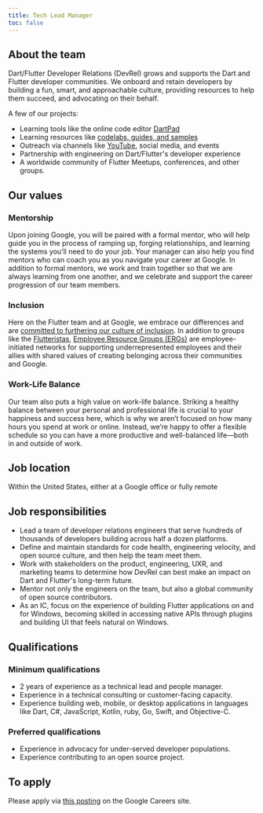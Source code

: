```yaml
---
title: Tech Lead Manager
toc: false
---
```


## About the team

Dart/Flutter Developer Relations (DevRel) grows and supports the Dart and Flutter
developer communities. We onboard and retain developers by building a fun,
smart, and approachable culture, providing resources to help them succeed,
and advocating on their behalf.

A few of our projects:

* Learning tools like the online code editor [DartPad](https://dartpad.dev)
* Learning resources like [codelabs, guides, and samples](https://docs.flutter.dev)
* Outreach via channels like [YouTube](https://youtube.com/@flutterdev), social
  media, and events
* Partnership with engineering on Dart/Flutter's developer experience
* A worldwide community of Flutter Meetups, conferences, and other groups.

## Our values

### Mentorship

Upon joining Google, you will be paired with a formal mentor,
who will help guide you in the process of ramping up, forging relationships,
and learning the systems you’ll need to do your job.
Your manager can also help you find mentors who can coach you
as you navigate your career at Google. In addition to formal mentors,
we work and train together so that we are always learning from one another,
and we celebrate and support the career progression of our team members.

### Inclusion

Here on the Flutter team and at Google, we embrace our differences
and are [committed to furthering our culture of inclusion](https://flutter.dev/culture).
In addition to groups like the [Flutteristas](https://flutteristas.org/),
[Employee Resource Groups (ERGs)](https://diversity.google/commitments/)
are employee-initiated networks for supporting underrepresented employees
and their allies with shared values of creating belonging across their
communities and Google.

### Work-Life Balance

Our team also puts a high value on work-life balance.
Striking a healthy balance between your personal and professional life
is crucial to your happiness and success here, which is why we aren’t focused
on how many hours you spend at work or online. Instead,
we’re happy to offer a flexible schedule so you can have a more productive and
well-balanced life—both in and outside of work.

## Job location

Within the United States, either at a Google office or fully remote

## Job responsibilities

* Lead a team of developer relations engineers that serve hundreds of thousands
  of developers building across half a dozen platforms.
* Define and maintain standards for code health, engineering velocity, and open
  source culture, and then help the team meet them.
* Work with stakeholders on the product, engineering, UXR, and marketing teams
  to determine how DevRel can best make an impact on Dart and Flutter's
  long-term future.
* Mentor not only the engineers on the team, but also a global community of
  open source contributors.
* As an IC, focus on the experience of building Flutter applications on and for
  Windows, becoming skilled in accessing native APIs through plugins and
  building UI that feels natural on Windows.

## Qualifications

### Minimum qualifications

* 2 years of experience as a technical lead and people manager.
* Experience in a technical consulting or customer-facing capacity.
* Experience building web, mobile, or desktop applications in languages like
  Dart, C#, JavaScript, Kotlin, ruby, Go, Swift, and Objective-C.

### Preferred qualifications

* Experience in advocacy for under-served developer populations.
* Experience contributing to an open source project.

## To apply

Please apply via [this posting](https://careers.google.com/jobs/results/116143415785071302/)
on the Google Careers site.
